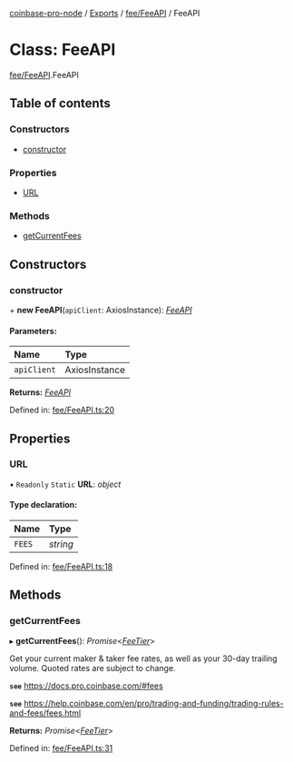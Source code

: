 [coinbase-pro-node](../README.md) / [Exports](../modules.md) / [fee/FeeAPI](../modules/fee_feeapi.md) / FeeAPI

# Class: FeeAPI

[fee/FeeAPI](../modules/fee_feeapi.md).FeeAPI

## Table of contents

### Constructors

- [constructor](fee_feeapi.feeapi.md#constructor)

### Properties

- [URL](fee_feeapi.feeapi.md#url)

### Methods

- [getCurrentFees](fee_feeapi.feeapi.md#getcurrentfees)

## Constructors

### constructor

\+ **new FeeAPI**(`apiClient`: AxiosInstance): [*FeeAPI*](fee_feeapi.feeapi.md)

#### Parameters:

Name | Type |
:------ | :------ |
`apiClient` | AxiosInstance |

**Returns:** [*FeeAPI*](fee_feeapi.feeapi.md)

Defined in: [fee/FeeAPI.ts:20](https://github.com/bennycode/coinbase-pro-node/blob/e63aeae/src/fee/FeeAPI.ts#L20)

## Properties

### URL

▪ `Readonly` `Static` **URL**: *object*

#### Type declaration:

Name | Type |
:------ | :------ |
`FEES` | *string* |

Defined in: [fee/FeeAPI.ts:18](https://github.com/bennycode/coinbase-pro-node/blob/e63aeae/src/fee/FeeAPI.ts#L18)

## Methods

### getCurrentFees

▸ **getCurrentFees**(): *Promise*<[*FeeTier*](../interfaces/fee_feeapi.feetier.md)\>

Get your current maker & taker fee rates, as well as your 30-day trailing volume. Quoted rates are subject to
change.

**`see`** https://docs.pro.coinbase.com/#fees

**`see`** https://help.coinbase.com/en/pro/trading-and-funding/trading-rules-and-fees/fees.html

**Returns:** *Promise*<[*FeeTier*](../interfaces/fee_feeapi.feetier.md)\>

Defined in: [fee/FeeAPI.ts:31](https://github.com/bennycode/coinbase-pro-node/blob/e63aeae/src/fee/FeeAPI.ts#L31)
